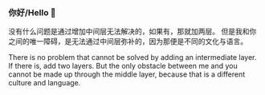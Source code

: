 ### 你好/Hello 👋

没有什么问题是通过增加中间层无法解决的，如果有，那就加两层。
但是我和你之间的唯一障碍，是无法通过中间层弥补的，因为那便是不同的文化与语言。

There is no problem that cannot be solved by adding an intermediate layer. If there is, add two layers.
But the only obstacle between me and you cannot be made up through the middle layer, because that is a different culture and language.

